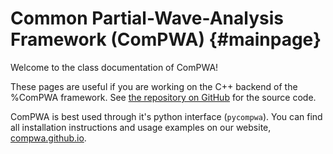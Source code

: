 Common Partial-Wave-Analysis Framework (ComPWA) {#mainpage}
===========================================================

Welcome to the class documentation of ComPWA!

These pages are useful if you are working on the C++ backend of the %ComPWA framework. See [the repository on GitHub](https://github.com/ComPWA/ComPWA) for the source code.

ComPWA is best used through it's python interface (`pycompwa`). You can find all installation instructions and usage examples on our website, [compwa.github.io](https://compwa.github.io/).